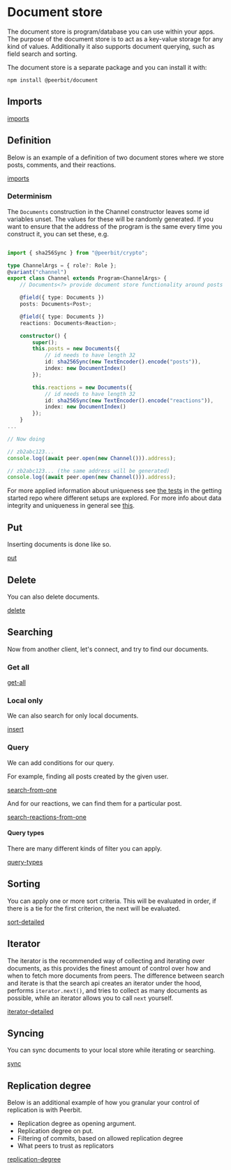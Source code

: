 # Document store
The document store is program/database you can use within your apps. The purpose of the document store is to act as a key-value storage for any kind of values. Additionally it also supports document querying, such as field search and sorting.

The document store is a separate package and you can install it with:

```
npm install @peerbit/document
```


## Imports
[imports](./document-store.ts ':include :fragment=imports')

## Definition
Below is an example of a definition of two document stores where we store posts, comments, and their reactions. 

[imports](./document-store.ts ':include :fragment=definition')

### Determinism
The `Documents` construction in the Channel constructor leaves some id variables unset. The values for these will be randomly generated. If you want to ensure that the address of the program is the same every time you construct it, you can set these, e.g. 

```typescript

import { sha256Sync } from "@peerbit/crypto";

type ChannelArgs = { role?: Role };
@variant("channel")
export class Channel extends Program<ChannelArgs> {
	// Documents<?> provide document store functionality around posts

	@field({ type: Documents })
	posts: Documents<Post>;

	@field({ type: Documents })
	reactions: Documents<Reaction>;

	constructor() {
		super();
		this.posts = new Documents({
            // id needs to have length 32
            id: sha256Sync(new TextEncoder().encode("posts")),
			index: new DocumentIndex()
		});

		this.reactions = new Documents({
            // id needs to have length 32
            id: sha256Sync(new TextEncoder().encode("reactions")),
			index: new DocumentIndex()
		});
	}
...

// Now doing

// zb2abc123...
console.log((await peer.open(new Channel())).address); 

// zb2abc123... (the same address will be generated)
console.log((await peer.open(new Channel())).address); 
```

For more applied information about uniqueness see [the tests](https://github.com/dao-xyz/peerbit-getting-started/blob/c19532c658f9cf59988b8f4acc9006b08b6fecbe/src/index.test.ts#L120) in the getting started repo where different setups are explored. For more info about data integrity and uniqueness in general see [this](/topics/integrity.md).



## Put
Inserting documents is done like so.

[put](./document-store.ts ':include :fragment=insert')


## Delete
You can also delete documents.

[delete](./document-store.ts ':include :fragment=delete')


## Searching
Now from another client, let's connect, and try to find our documents.

### Get all

[get-all](./document-store.ts ':include :fragment=search-all')



### Local only
We can also search for only local documents.

[insert](./document-store.ts ':include :fragment=search-locally')

### Query

We can add conditions for our query.

For example, finding all posts created by the given user.

[search-from-one](./document-store.ts ':include :fragment=search-from-one')

And for our reactions, we can find them for a particular post.

[search-reactions-from-one](./document-store.ts ':include :fragment=reactions-one')


#### Query types
There are many different kinds of filter you can apply.

[query-types](./document-store.ts ':include :fragment=query-detailed')


## Sorting 

You can apply one or more sort criteria. This will be evaluated in order, if there is a tie for the first criterion, the next will be evaluated.


[sort-detailed](./document-store.ts ':include :fragment=sort-detailed')


## Iterator

The iterator is the recommended way of collecting and iterating over documents, as this provides the finest amount of control over how and when to fetch more documents from peers. The difference between search and iterate is that the search api creates an iterator under the hood, performs ```iterator.next()```, and tries to collect as many documents as possible, while an iterator allows you to call `next` yourself.

[iterator-detailed](./document-store.ts ':include :fragment=iterator-detailed')

## Syncing 
You can sync documents to your local store while iterating or searching. 

[sync](./document-store.ts ':include :fragment=sync')


## Replication degree 

Below is an additional example of how you granular your control of replication is with Peerbit.
- Replication degree as opening argument.
- Replication degree on put. 
- Filtering of commits, based on allowed replication degree 
- What peers to trust as replicators

[replication-degree](./replication-degree.ts ':include')

